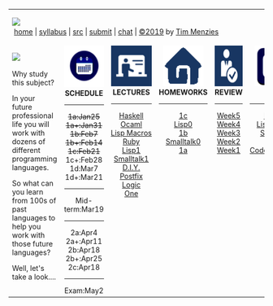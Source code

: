 

<table width="100%" border=0 align=center>
<tr>
<td colspan=6>

<a href="http://tiny.cc/plm19"><img width=1000 src="https://raw.githubusercontent.com/txt/plm19/master/etc/img/banner.png"></a><br>
&nbsp;<a href="http://tiny.cc/plm19">home</a> |
<a href="https://github.com/txt/plm19/blob/master/doc/syllabus.md">syllabus</a> |
<a href="https://github.com/txt/plm19/tree/master/src">src</a> |
<a href="http://tiny.cc/plm19give">submit</a> |
<a href="https://plm19.slack.com/">chat</a> |
<a href="https://github.com/txt/plm19/blob/master/LICENSE.md">&copy;2019</a> 
by <a href="http://menzies.us">Tim Menzies</a>

</td>
</tr>
<tr>
<td xwidth="350" valign=middle>
<img width=150 src="https://www.asalesguy.com/wp-content/uploads/2017/09/why.png">
<p>
Why study this subject?
<p>
In your future professional life you will work with dozens of different programming languages.
<p>
So what can you learn from 100s of past languages to help you work with those future languages?
<p>
Well, let's take a look....
</td>
<td align=center valign=top><img  width=85 height=82 src="etc/img/time.png">
<b>SCHEDULE</b><hr>
<strike>1a:Jan25</strike><br><strike> 1a+:Jan31</strike><br>
<strike>1b:Feb7</strike><br> <strike>1b+:Feb14</strike><br>
<strike>1c:Feb21</strike><br> 1c+:Feb28<br>
1d:Mar7<br>1d+:Mar21
<hr>
Mid-term:Mar19
<hr>
2a:Apr4<br>2a+:Apr11<br>
2b:Apr18<br>2b+:Apr25 <br> 
2c:Apr18
<hr>
Exam:May2
</td>

<td align=center valign=top><img  height=80 src="etc/img/lectures.gif">
<b>LECTURES</b><hr>
<a href="doc/haskell.md">Haskell</a><br>
<a href="doc/ocaml.md">Ocaml</a><br>
<a href="doc/lisp2.md">Lisp&nbsp;Macros</a><br>
<a href="doc/ruby.md">Ruby</a><br>
<a href="doc/lisp1.md">Lisp1</a><br>
<a href="doc/st1.md">Smalltalk1</a><br>
<a href="doc/llvm.md">D.I.Y.</a><br>
<a href="doc/op.md">Postfix</a><br>
<a href="src/pl/onea.md">Logic</a><br>
<a href="doc/lect1.md">One</a><br>
</td>


<td align=center valign=top><img  height=80 src="etc/img/homework.gif">
<b>HOMEWORKS</b><hr>
<a href="src/lisp/prolog1c.lisp">1c</a><br>
<a href="doc/lisp0.md">Lisp0</a><br>
<a href="doc/oneb.md">1b</a><br>
<a href="doc/st0.md">Smalltalk0</a><br>
<a href="src/pl/onea">1a</a><br>
</td>
<td align=center valign=top><img  height=80 width=240 src="etc/img/review.gif">
<b>REVIEW</b><hr>
<a href="doc/week5.md">Week5</a><br>
<a href="doc/week4.md">Week4</a><br>
<a href="doc/week3.md">Week3</a><br>
<a href="doc/week2.md">Week2</a><br>
<a href="doc/week1.md">Week1</a><br>
</td>
<td align=center valign=top><img  height=80 src="etc/img/news.png">
<b>Help</b><hr>
<a href="doc/prolisp.md">Prolisp</a><br>
<a href="https://learnxinyminutes.com/docs/common-lisp/">Lisp-cheat</a><br>
<a href="http://www.angelfire.com/tx4/cus/notes/smalltalk.html">St-cheat</a><br>
<a href="https://people.eecs.berkeley.edu/~fateman/264/papers/smalltalk-tutorial.html">St-tut</a><br>
<a href="doc/codeanywhere.md">Codeanywhere</a><br>
</td>
</tr>
</table>


